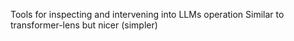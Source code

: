 Tools for inspecting and intervening into LLMs operation
Similar to transformer-lens but nicer (simpler)

